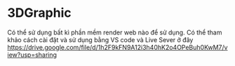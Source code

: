 # 3DGraphic
Có thể sử dụng bất kì phần mềm render web nào để sử dụng. Có thể tham khảo cách cài đặt và sử dụng bằng VS code và Live Sever ở đây https://drive.google.com/file/d/1h2F9kFN9A12i3h40hK2o4OPeBuh0KwM7/view?usp=sharing
